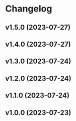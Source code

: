 # Changelog

<!--next-version-placeholder-->

## v1.5.0 (2023-07-27)



## v1.4.0 (2023-07-27)



## v1.3.0 (2023-07-24)



## v1.2.0 (2023-07-24)



## v1.1.0 (2023-07-24)



## v1.0.0 (2023-07-23)




